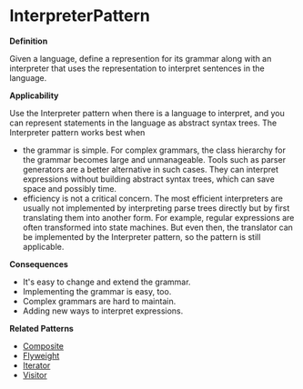 # InterpreterPattern

**Definition** 

Given a language, define a represention for its grammar along with an interpreter that uses the representation to interpret sentences in the language. 

**Applicability**

Use the Interpreter pattern when there is a language to interpret, and you can represent statements in the language as abstract syntax trees. The Interpreter pattern works best when 

- the grammar is simple. For complex grammars, the class hierarchy for the grammar becomes large and unmanageable. Tools such as parser generators are a better alternative in such cases. They can interpret expressions without building abstract syntax trees, which can save space and possibly time.  
- efficiency is not a critical concern. The most efficient interpreters are usually not implemented by interpreting parse trees directly but by first translating them into another form. For example, regular expressions are often transformed into state machines. But even then, the translator can be implemented by the Interpreter pattern, so the pattern is still applicable. 

**Consequences**

- It's easy to change and extend the grammar.
- Implementing the grammar is easy, too.
- Complex grammars are hard to maintain.
- Adding new ways to interpret expressions.


**Related Patterns**

- [Composite](https://github.com/andreidana/CompositePattern)
- [Flyweight](https://github.com/andreidana/FlyweightExample)
- [Iterator](https://github.com/andreidana/IteratorPattern)
- [Visitor](https://github.com/andreidana/VisitorPattern)